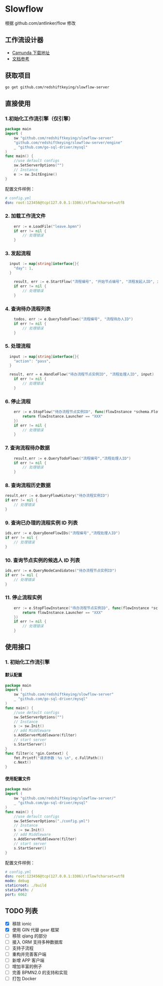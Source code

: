 # Slowflow

根据 github.com/antlinker/flow 修改

## 工作流设计器

- [Camunda 下载地址](https://camunda.com/download/modeler/)
- [文档参考](https://docs.awspaas.com/reference-guide/aws-paas-process-reference-guide/process_structure/activities.html)

## 获取项目

```bash
go get github.com/redshiftkeying/slowflow-server
```

## 直接使用

### 1.初始化工作流引擎（仅引擎）

```go
package main
import (
    sw "github.com/redshiftkeying/slowflow-server"
    "github.com/redshiftkeying/slowflow-server/engine"
    _ "github.com/go-sql-driver/mysql"
)
func main() {
   	//use default configs
	sw.SetServerOptions("")
	// Instance
	e := sw.InitEngine()
}
```

配置文件样例：

```yaml
# config.yml
dsn: root:123456@tcp(127.0.0.1:3306)/sflow?charset=utf8
```

### 2. 加载工作流文件

```go
	err := e.LoadFile("leave.bpmn")
	if err != nil {
		// 处理错误
	}
```

### 3. 发起流程

```go
  input := map[string]interface{}{
	"day": 1,
  }

	result, err := e.StartFlow("流程编号", "开始节点编号", "流程发起人ID", input)
	if err != nil {
		// 处理错误
	}
```

### 4. 查询待办流程列表

```go
	todos, err := e.QueryTodoFlows("流程编号", "流程待办人ID")
	if err != nil {
		// 处理错误
	}
```

### 5. 处理流程

```go
  input := map[string]interface{}{
	"action": "pass",
  }

  result, err = e.HandleFlow("待办流程节点实例ID", "流程处理人ID", input)
	if err != nil {
		// 处理错误
	}
```

### 6. 停止流程

```go
	err := e.StopFlow("待办流程节点实例ID", func(flowInstance *schema.FlowInstance) bool {
		return flowInstance.Launcher == "XXX"
	})
	if err != nil {
		// 处理错误
	}
```

### 7. 查询流程待办数据

```go
	result,err := e.QueryTodoFlows("流程编号","流程处理人ID")
	if err != nil {
		// 处理错误
	}
```

### 8. 查询流程历史数据

```go
result,err := e.QueryFlowHistory("待办流程实例ID")
if err != nil {
	// 处理错误
}
```

### 9. 查询已办理的流程实例 ID 列表

```go
ids,err := e.QueryDoneFlowIDs("流程编号","流程处理人ID")
if err != nil {
	// 处理错误
}
```

### 10. 查询节点实例的候选人 ID 列表

```go
ids,err := e.QueryNodeCandidates("待办流程节点实例ID")
if err != nil {
	// 处理错误
}
```

### 11. 停止流程实例

```go
	err := e.StopFlowInstance("待办流程节点实例ID", func(flowInstance *schema.FlowInstance) bool {
		return flowInstance.Launcher == "XXX"
	})
	if err != nil {
		// 处理错误
	}
```

## 使用接口

### 1. 初始化工作流引擎

#### 默认配置

```go
package main
import (
    sw "github.com/redshiftkeying/slowflow-server"
    _ "github.com/go-sql-driver/mysql"
)
func main() {
   	//use default configs
	sw.SetServerOptions("")
	// Instance
	s := sw.Init()
	// add Middleware
	s.AddServerMiddleware(filter)
	// start server
    s.StartServer()
}
func filter(c *gin.Context) {
	fmt.Printf("请求参数：%s \n", c.FullPath())
	c.Next()
}
```

#### 使用配置文件

```go
package main
import (
    sw "github.com/redshiftkeying/slowflow-server/"
    _ "github.com/go-sql-driver/mysql"
)
func main() {
   	//use default configs
	sw.SetServerOptions("./config.yml")
	// Instance
	s := sw.Init()
	// add Middleware
	s.AddServerMiddleware(filter)
	// start server
    s.StartServer()
}
```

配置文件样例：

```yaml
# config.yml
dsn: root:123456@tcp(127.0.0.1:3306)/sflow?charset=utf8
mode: debug
staticroot: ./build
staticPath: /
port: 6062
```

## TODO 列表

- [x] 移除 ionic
- [x] 使用 GIN 代替 gear 框架
- [ ] 移除 qlang 的部分
- [ ] 接入 ORM 支持多种数据库
- [ ] 支持子流程
- [ ] 重构并完善客户端
- [ ] 新增 APP 客户端
- [ ] 增加丰富的例子
- [ ] 完善 BPMN2.0 的支持和实现
- [ ] 打包 Docker
